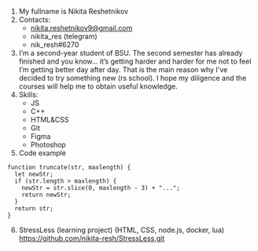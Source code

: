1. My fullname is Nikita Reshetnikov  
2. Contacts:  
	* nikita.reshetnikov9@gmail.com  
	* nikita_res (telegram)  
	* nik_resh#6270  
3. I’m a second-year student of BSU. The second semester has already finished and you know… it’s getting harder and harder for me not to feel I’m getting better day after day. That is the main reason why I've decided to try something new (rs school). I hope my diligence and the courses will help me to obtain useful knowledge.  
4. Skills:  
	* JS  
	* C++  
	* HTML&CSS    
	* Git  
	* Figma  
	* Photoshop  
5. Code example  
```
function truncate(str, maxlength) {
  let newStr;
  if (str.length > maxlength) {
    newStr = str.slice(0, maxlength - 3) + "...";
    return newStr;
  }
  return str;
}
```
6. StressLess (learning project) (HTML, CSS, node.js, docker, lua)  
https://github.com/nikita-resh/StressLess.git